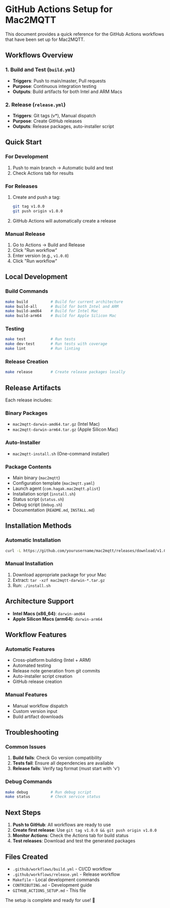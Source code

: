 # GitHub Actions Setup for Mac2MQTT

This document provides a quick reference for the GitHub Actions workflows that have been set up for Mac2MQTT.

## Workflows Overview

### 1. Build and Test (`build.yml`)
- **Triggers**: Push to main/master, Pull requests
- **Purpose**: Continuous integration testing
- **Outputs**: Build artifacts for both Intel and ARM Macs

### 2. Release (`release.yml`)
- **Triggers**: Git tags (v*), Manual dispatch
- **Purpose**: Create GitHub releases
- **Outputs**: Release packages, auto-installer script

## Quick Start

### For Development
1. Push to main branch → Automatic build and test
2. Check Actions tab for results

### For Releases
1. Create and push a tag:
   ```bash
   git tag v1.0.0
   git push origin v1.0.0
   ```
2. GitHub Actions will automatically create a release

### Manual Release
1. Go to Actions → Build and Release
2. Click "Run workflow"
3. Enter version (e.g., `v1.0.0`)
4. Click "Run workflow"

## Local Development

### Build Commands
```bash
make build          # Build for current architecture
make build-all      # Build for both Intel and ARM
make build-amd64    # Build for Intel Mac
make build-arm64    # Build for Apple Silicon Mac
```

### Testing
```bash
make test           # Run tests
make dev-test       # Run tests with coverage
make lint           # Run linting
```

### Release Creation
```bash
make release        # Create release packages locally
```

## Release Artifacts

Each release includes:

### Binary Packages
- `mac2mqtt-darwin-amd64.tar.gz` (Intel Mac)
- `mac2mqtt-darwin-arm64.tar.gz` (Apple Silicon Mac)

### Auto-Installer
- `mac2mqtt-install.sh` (One-command installer)

### Package Contents
- Main binary (`mac2mqtt`)
- Configuration template (`mac2mqtt.yaml`)
- Launch agent (`com.hagak.mac2mqtt.plist`)
- Installation script (`install.sh`)
- Status script (`status.sh`)
- Debug script (`debug.sh`)
- Documentation (`README.md`, `INSTALL.md`)

## Installation Methods

### Automatic Installation
```bash
curl -L https://github.com/yourusername/mac2mqtt/releases/download/v1.0.0/mac2mqtt-install.sh | bash
```

### Manual Installation
1. Download appropriate package for your Mac
2. Extract: `tar -xzf mac2mqtt-darwin-*.tar.gz`
3. Run: `./install.sh`

## Architecture Support

- **Intel Macs (x86_64)**: `darwin-amd64`
- **Apple Silicon Macs (arm64)**: `darwin-arm64`

## Workflow Features

### Automatic Features
- Cross-platform building (Intel + ARM)
- Automated testing
- Release note generation from git commits
- Auto-installer script creation
- GitHub release creation

### Manual Features
- Manual workflow dispatch
- Custom version input
- Build artifact downloads

## Troubleshooting

### Common Issues
1. **Build fails**: Check Go version compatibility
2. **Tests fail**: Ensure all dependencies are available
3. **Release fails**: Verify tag format (must start with 'v')

### Debug Commands
```bash
make debug          # Run debug script
make status         # Check service status
```

## Next Steps

1. **Push to GitHub**: All workflows are ready to use
2. **Create first release**: Use `git tag v1.0.0 && git push origin v1.0.0`
3. **Monitor Actions**: Check the Actions tab for build status
4. **Test releases**: Download and test the generated packages

## Files Created

- `.github/workflows/build.yml` - CI/CD workflow
- `.github/workflows/release.yml` - Release workflow
- `Makefile` - Local development commands
- `CONTRIBUTING.md` - Development guide
- `GITHUB_ACTIONS_SETUP.md` - This file

The setup is complete and ready for use! 🚀 